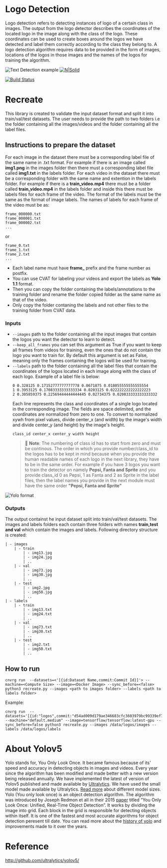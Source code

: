 # Logo Detection 
Logo detection refers to detecting instances of logo of a certain class in images. The output from the logo detector describes the coordinates of the located logo in the image along with the class of the logo. These coordinates can be used to create boxes around the logos we have detected and label them correctly according to the class they belong to. A logo detection algorithm requires data to be provided in the form of images, locations of the logos in those images and the names of the logos for training the algorithm. 


![Text Detection example](https://libhub-readme.s3.us-west-2.amazonaws.com/vision/logo.jpg)
[![N|Solid](https://cnvrg.io/wp-content/uploads/2018/12/logo-dark.png)](https://nodesource.com/products/nsolid)

[![Build Status](https://travis-ci.org/joemccann/dillinger.svg?branch=master)](https://travis-ci.org/joemccann/dillinger)

# Recreate
This library is created to validate the input dataset format and split it into train/val/test datasets. The user needs to provide the path to two folders i.e the folder containing all the images/videos and the folder containing all the label files.
## Instructions to prepare the dataset
 For each image in the dataset there must be a corresponding label file of the same name in .txt format. For example if there is an image called **img1.png** in the images folder then there must a corresponding label file called **img1.txt** in the labels folder.
For each video in the dataset there must be a corresponding folder with the same name and extention in the labels folder. For example if there is a **train_video.mp4** there must be a folder called **train_video.mp4** in the labels folder and inside this there must be labels files for each frame of the video. The format of the labels must be the same as the format of image labels. The names of labels for each frame of the video must be as: 
```
frame_000000.txt 
frame_000001.txt 
frame_000002.txt
...
``` 
or
```
frame_0.txt 
frame_1.txt 
frame_2.txt
...
``` 
- Each label name must have **frame_** prefix and the frame number as postfix. 
- You can use CVAT for labeling your videos and export the labels as **Yolo 1.1** format. 
- Then you can copy the folder containing the labels/annotations to the training folder and rename the folder copied folder as the same name as that of the video. 
- Only copy the folder contaning the labels and not other files to the training folder from CVAT data.
### Inputs
- `--images` path to the folder containing all the input images that contain the logos you want the detector to learn to detect.
- `--keep_all_frames` you can set this argument as True if you want to keep all frames from videos for training, even the ones that do not contain the logo you want to train for. By default this argument is set as False, meaning only the frames containing the logos will be used for training.
- `--labels` path to the folder containing all the label files that contain the coordinates of the logos located in each image along with the class of each logo.
Example of a label file is below:
    ```
    0 0.328125 0.17152777777777778 0.0671875 0.018055555555555554
    1 0.3953125 0.17083333333333334 0.0203125 0.022222222222222223
    2 0.305859375 0.22569444444444445 0.02734375 0.020833333333333332
    ```
    Each line represents the class and coordinates of a single logo located in the corresponding image. The fields are space delimited, and the coordinates are normalized from zero to one. To convert to normalized xywh from pixel values, divide center_x (and width) by the image's width and divide center_y (and height) by the image's height.
    ```
    class_id center_x center_y width height
    ```
    > 📝 **Note**: The numbering of class id has to start from zero and must be continous. 
    The order in which you provide number/class_id to the logos has to be kept in mind because when you provide the human readable names of each logo in the next library, they have to be in the same order. For example if you have 3 logos you want to train the detector on namely **Pepsi, Fanta and Sprite** and you provide class_id 0 as Pepsi, 1 as Fanta and 2 as Sprite in the label files, then the label names you provide in the next module must have the same order **"Pepsi, Fanta and Sprite"**
    
![Yolo format](https://libhub-readme.s3.us-west-2.amazonaws.com/vision/yolov5format.jpeg)
### Outputs
The output containst he input dataset split into train/val/test datasets. The images and labels folders each contain three folders with names **train,test and val** which contain the images and labels. Following directory structure is created:
```
| - images
    | - train
        | - img13.jpg
        | - img24.jpg
        | ..
    | - val
        | - img73.jpg
        | - img30.jpg
        | ..
    | - test
        | - img2.jpg
        | - img50.jpg
        | ..
| - labels
    | - train
        | - img13.txt
        | - img24.txt
        | ..
    | - val
        | - img73.txt
        | - img30.txt
        | ..
    | - test
        | - img2.txt
        | - img50.txt
        | ..
```
## How to run
```
cnvrg run  --datasets=<'[{id:Dataset Name,commit:Commit Id}]'> --machine=<Compute Size> --image=<Docker Image> --sync_before=<false> python3 recreate.py --images <path to images folder> --labels <path to labels folder>
```
Example:
```
cnvrg run  --datasets='[{id:"logos",commit:"d54ad009d179ae346683cfc3603979bc99339ef7"}]' --machine="default.medium" --image=tensorflow/tensorflow:latest-gpu --sync_before=false python3 recreate.py --images /data/logos/images --labels /data/logos/labels
```


# About Yolov5
Yolo stands for, You Only Look Once. It became famous because of its' speed and accuracy in detecting objects in images and videos. Every year since the algorithm has been modified and made better with a new version being released annually. We have implemented the latest of version of Yolov5 published and made available by [Ultralytics](https://github.com/ultralytics/yolov5). We have used the small model made available by Ultralytics. [Read more](https://pytorch.org/hub/ultralytics_yolov5/) about different model sizes.
Yolo (You only look once) is an object detection algorithm. The algorithm was introduced by Joseph Redmon et all in their 2015 [paper](https://arxiv.org/pdf/1506.02640.pdf) titled “You Only Look Once: Unified, Real-Time Object Detection”. It works by dividing the image into grid. Each block in the grid is responsible for detecting objects within itself. It is one of the fastest and most accurate algorithms for object detection peresent till date.
You can read more about the [history of yolo](https://machinelearningknowledge.ai/a-brief-history-of-yolo-object-detection-models/) and improvements made to it over the years.

# Reference
http://github.com/ultralytics/yolov5/
